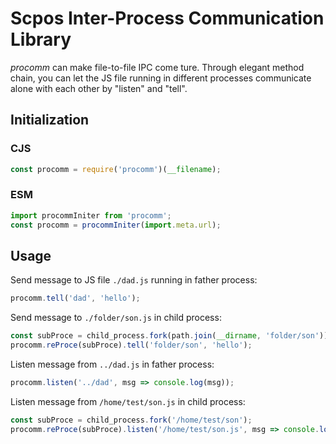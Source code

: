 # Scpos Inter-Process Communication Library

*procomm* can make file-to-file IPC come ture.
Through elegant method chain, you can let the JS file running in different processes communicate alone with each other by "listen" and "tell".

## Initialization

### CJS

```js
const procomm = require('procomm')(__filename);
```

### ESM

```js
import procommIniter from 'procomm';
const procomm = procommIniter(import.meta.url);
```

## Usage

Send message to JS file `./dad.js` running in father process:

```javascript
procomm.tell('dad', 'hello');
```

Send message to `./folder/son.js` in child process:

```javascript
const subProce = child_process.fork(path.join(__dirname, 'folder/son'));
procomm.reProce(subProce).tell('folder/son', 'hello');
```

Listen message from `../dad.js` in father process:

```javascript
procomm.listen('../dad', msg => console.log(msg));
```

Listen message from `/home/test/son.js` in child process:

```javascript
const subProce = child_process.fork('/home/test/son');
procomm.reProce(subProce).listen('/home/test/son.js', msg => console.log(msg));
```
